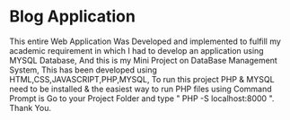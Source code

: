 # Blog Application
This entire Web Application Was Developed and implemented to fulfill my academic requirement 
in which I had to develop an application using MYSQL Database, And this is my Mini Project on DataBase Management System,
This has been developed using HTML,CSS,JAVASCRIPT,PHP,MYSQL,
To run this project PHP &  MYSQL need to be installed & the easiest way to run PHP files using Command Prompt is
Go to your Project Folder and type " PHP -S localhost:8000 ".
Thank You.